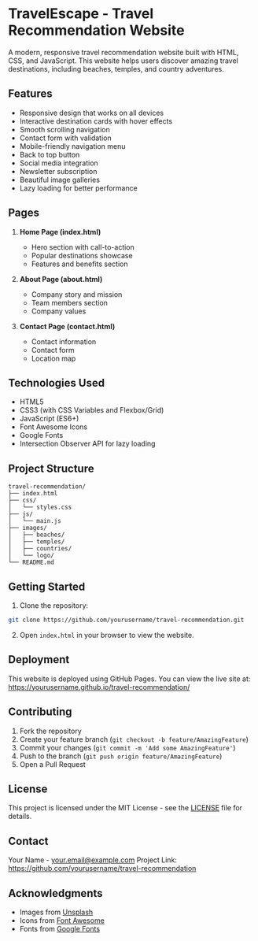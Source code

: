 # TravelEscape - Travel Recommendation Website

A modern, responsive travel recommendation website built with HTML, CSS, and JavaScript. This website helps users discover amazing travel destinations, including beaches, temples, and country adventures.

## Features

- Responsive design that works on all devices
- Interactive destination cards with hover effects
- Smooth scrolling navigation
- Contact form with validation
- Mobile-friendly navigation menu
- Back to top button
- Social media integration
- Newsletter subscription
- Beautiful image galleries
- Lazy loading for better performance

## Pages

1. **Home Page (index.html)**
   - Hero section with call-to-action
   - Popular destinations showcase
   - Features and benefits section

2. **About Page (about.html)**
   - Company story and mission
   - Team members section
   - Company values

3. **Contact Page (contact.html)**
   - Contact information
   - Contact form
   - Location map

## Technologies Used

- HTML5
- CSS3 (with CSS Variables and Flexbox/Grid)
- JavaScript (ES6+)
- Font Awesome Icons
- Google Fonts
- Intersection Observer API for lazy loading

## Project Structure

```
travel-recommendation/
├── index.html
├── css/
│   └── styles.css
├── js/
│   └── main.js
├── images/
│   ├── beaches/
│   ├── temples/
│   ├── countries/
│   └── logo/
└── README.md
```

## Getting Started

1. Clone the repository:
```bash
git clone https://github.com/yourusername/travel-recommendation.git
```

2. Open `index.html` in your browser to view the website.

## Deployment

This website is deployed using GitHub Pages. You can view the live site at:
https://yourusername.github.io/travel-recommendation/

## Contributing

1. Fork the repository
2. Create your feature branch (`git checkout -b feature/AmazingFeature`)
3. Commit your changes (`git commit -m 'Add some AmazingFeature'`)
4. Push to the branch (`git push origin feature/AmazingFeature`)
5. Open a Pull Request

## License

This project is licensed under the MIT License - see the [LICENSE](LICENSE) file for details.

## Contact

Your Name - your.email@example.com
Project Link: https://github.com/yourusername/travel-recommendation

## Acknowledgments

- Images from [Unsplash](https://unsplash.com)
- Icons from [Font Awesome](https://fontawesome.com)
- Fonts from [Google Fonts](https://fonts.google.com) 